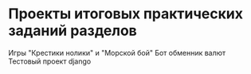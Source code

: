 # Проекты итоговых практических заданий разделов
Игры "Крестики нолики" и "Морской бой"
Бот обменник валют
Тестовый проект django
